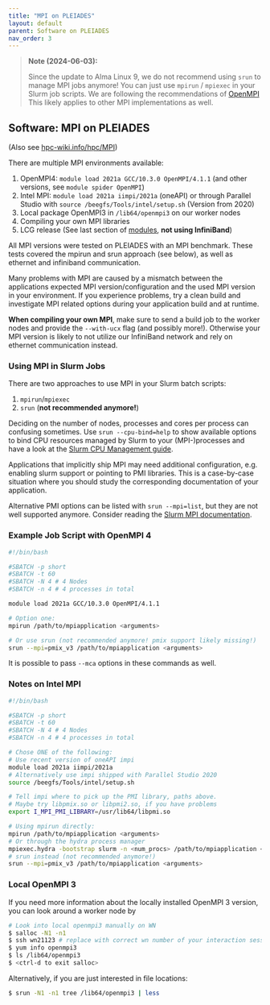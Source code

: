 ```yaml
---
title: "MPI on PLEIADES"
layout: default
parent: Software on PLEIADES
nav_order: 3
---
```


> **Note (2024-06-03):**
>
> Since the update to Alma Linux 9, we do not recommend using `srun` to manage MPI jobs anymore!
> You can just use `mpirun` / `mpiexec` in your Slurm job scripts.
> We are following the recommendations of [OpenMPI](https://docs.open-mpi.org/en/v5.0.x/launching-apps/slurm.html#using-slurm-s-direct-launch-functionality)
> This likely applies to other MPI implementations as well.


## Software: MPI on PLEIADES
(Also see [hpc-wiki.info/hpc/MPI](https://hpc-wiki.info/hpc/MPI))

There are multiple MPI environments available:
1. OpenMPI4: `module load 2021a GCC/10.3.0 OpenMPI/4.1.1` (and other versions, see `module spider OpenMPI`)
1. Intel MPI: `module load 2021a iimpi/2021a` (oneAPI) or through Parallel Studio with `source /beegfs/Tools/intel/setup.sh` (Version from 2020)
1. Local package OpenMPI3 in `/lib64/openmpi3` on our worker nodes
1. Compiling your own MPI libraries
1. LCG release (See last section of [modules](../software/modules), **not using InfiniBand**)

All MPI versions were tested on PLEIADES with an MPI benchmark.
These tests covered the mpirun and srun approach (see below), as well as ethernet and infiniband communication.

Many problems with MPI are caused by a mismatch between the applications expected MPI version/configuration and the used MPI version in your environment.
If you experience problems, try a clean build and investigate MPI related options during your application build and at runtime.

**When compiling your own MPI**, make sure to send a build job to the worker nodes and provide the `--with-ucx` flag (and possibly more!).
Otherwise your MPI version is likely to not utilize our InfiniBand network and rely on ethernet communication instead.


###  Using MPI in Slurm Jobs
There are two approaches to use MPI in your Slurm batch scripts:
1. `mpirun`/`mpiexec`
2. `srun` (**not recommended anymore!**)

Deciding on the number of nodes, processes and cores per process can confusing sometimes.
Use `srun --cpu-bind=help` to show available options to bind CPU resources managed by Slurm to your (MPI-)processes and have a look at the [Slurm CPU Management guide](https://slurm.schedmd.com/cpu_management.html).

Applications that implicitly ship MPI may need additional configuration, e.g. enabling slurm support or pointing to PMI libraries.
This is a case-by-case situation where you should study the corresponding documentation of your application.

Alternative PMI options can be listed with `srun --mpi=list`, but they are not well supported anymore.
Consider reading the [Slurm MPI documentation](https://slurm.schedmd.com/mpi_guide.html).


### Example Job Script with OpenMPI 4
```bash
#!/bin/bash

#SBATCH -p short
#SBATCH -t 60
#SBATCH -N 4 # 4 Nodes
#SBATCH -n 4 # 4 processes in total

module load 2021a GCC/10.3.0 OpenMPI/4.1.1

# Option one:
mpirun /path/to/mpiapplication <arguments>

# Or use srun (not recommended anymore! pmix support likely missing!)
srun --mpi=pmix_v3 /path/to/mpiapplication <arguments>
```

It is possible to pass `--mca` options in these commands as well.


### Notes on Intel MPI
```bash
#!/bin/bash

#SBATCH -p short
#SBATCH -t 60
#SBATCH -N 4 # 4 Nodes
#SBATCH -n 4 # 4 processes in total

# Chose ONE of the following:
# Use recent version of oneAPI impi
module load 2021a iimpi/2021a
# Alternatively use impi shipped with Parallel Studio 2020
source /beegfs/Tools/intel/setup.sh

# Tell impi where to pick up the PMI library, paths above.
# Maybe try libpmix.so or libpmi2.so, if you have problems
export I_MPI_PMI_LIBRARY=/usr/lib64/libpmi.so

# Using mpirun directly:
mpirun /path/to/mpiapplication <arguments>
# Or through the hydra process manager
mpiexec.hydra -bootstrap slurm -n <num_procs> /path/to/mpiapplication <arguments>
# srun instead (not recommended anymore!)
srun --mpi=pmix_v3 /path/to/mpiapplication <arguments>
```


### Local OpenMPI 3
If you need more information about the locally installed OpenMPI 3 version, you can look around a worker node by
```bash
# Look into local openmpi3 manually on WN
$ salloc -N1 -n1
$ ssh wn21123 # replace with correct wn number of your interaction session
$ yum info openmpi3
$ ls /lib64/openmpi3
$ <ctrl-d to exit salloc>
```

Alternatively, if you are just interested in file locations:
```bash
$ srun -N1 -n1 tree /lib64/openmpi3 | less
```

